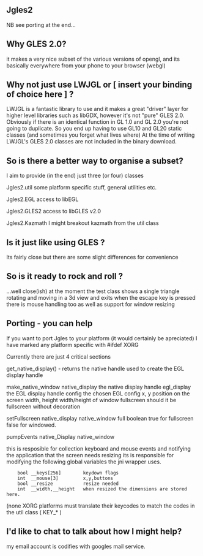 
Jgles2
------

NB see porting at the end...


Why GLES 2.0?
-------------

it makes a very nice subset of the various versions of opengl, and its
basically everywhere from your phone to your browser (webgl)



Why not just use LWJGL or [ insert your binding of choice here ] ?
------------------------------------------------------------------

LWJGL is a fantastic library to use and it makes a great "driver"
layer for higher level libraries such as libGDX, however it's not "pure"
GLES 2.0.  Obviously if there is an identical function in GL 1.0 and 
GL 2.0 you're not going to duplicate.  So you end up having to use GL10 
and GL20 static classes (and sometimes you forget what lives where)
At the time of writing LWJGL's GLES 2.0 classes are not included in
the binary download. 



So is there a better way to organise a subset?
----------------------------------------------

I aim to provide (in the end) just three (or four) classes

Jgles2.util    some platform specific stuff, general utilities etc.

Jgles2.EGL     access to libEGL

Jgles2.GLES2   access to libGLES v2.0

Jgles2.Kazmath  I might breakout kazmath from the util class



Is it just like using GLES ?
----------------------------

Its fairly close but there are some slight differences for convenience



So is it ready to rock and roll ?
---------------------------------

...well close(ish) at the moment the test class shows a single triangle
rotating and moving in a 3d view and exits when the escape key is pressed
there is mouse handling too as well as support for window resizing



Porting - you can help
----------------------

If you want to port Jgles to your platform (it would certainly be
apreciated) I have marked any platform specific with #ifdef XORG

Currently there are just 4 critical sections

get_native_display() - returns the native handle used to create the EGL
display handle

make_native_window
        native_display      the native display handle
        egl_display         the EGL display handle
        config              the chosen EGL config
        x, y                position on the screen
        width, height       width/height of window 
        fullscreen          should it be fullscreen without decoration



setFullscreen
        native_display
        native_window
        full               boolean true for fullscreen false for windowed.

    

pumpEvents
        native_Display
        native_window



this is resposible for collection keyboard and mouse events
and notifying the application that the screen needs resizing
its is responsible for modifying the following global variables
the jni wrapper uses.

        bool __keys[256]        keydown flags
        int  __mouse[3]         x,y,buttons
        bool __resize           resize needed
        int  __width,__height   when resized the dimensions are stored here.

(none XORG platforms must translate their keycodes to match the codes in
the util class ( KEY_* )



I'd like to chat to talk about how I might help?
------------------------------------------------

my email account is codifies with googles mail service.
 
